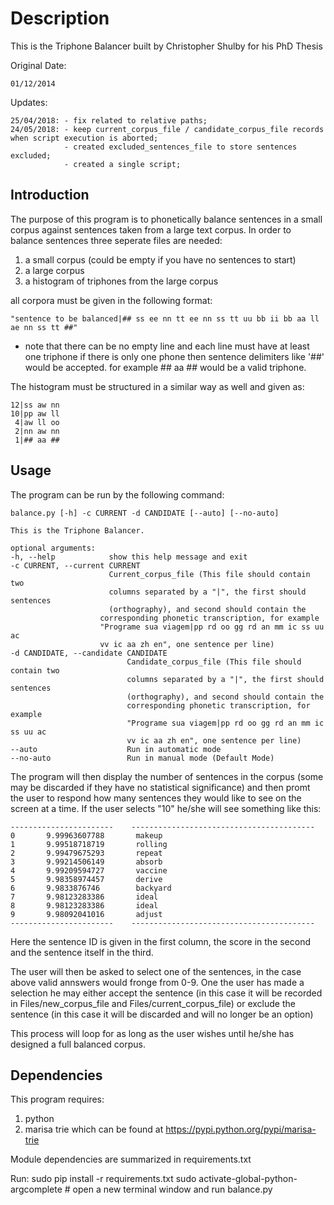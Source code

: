 Description
===========
This is the Triphone Balancer built by Christopher Shulby for his PhD Thesis

Original Date:

    01/12/2014

Updates:

    25/04/2018: - fix related to relative paths;
    24/05/2018: - keep current_corpus_file / candidate_corpus_file records when script execution is aborted;
                - created excluded_sentences_file to store sentences excluded;
                - created a single script;


Introduction
------------

The purpose of this program is to phonetically balance sentences in a small corpus against sentences taken from a large text corpus.
In order to balance sentences three seperate files are needed:
1. a small corpus (could be empty if you have no sentences to start)
2. a large corpus
3. a histogram of triphones from the large corpus

all corpora must be given in the following format:

    "sentence to be balanced|## ss ee nn tt ee nn ss tt uu bb ii bb aa ll ae nn ss tt ##"

* note that there can be no empty line and each line must have at least one triphone
if there is only one phone then sentence delimiters like '##' would be accepted.
for example ## aa ## would be a valid triphone.

The histogram must be structured in a similar way as well and given as:

    12|ss aw nn
    10|pp aw ll
     4|aw ll oo
     2|nn aw nn
     1|## aa ##

Usage
-----
The program can be run by the following command:

    balance.py [-h] -c CURRENT -d CANDIDATE [--auto] [--no-auto]

    This is the Triphone Balancer.

    optional arguments:
    -h, --help            show this help message and exit
    -c CURRENT, --current CURRENT
                          Current_corpus_file (This file should contain two
                          columns separated by a "|", the first should sentences
                          (orthography), and second should contain the
                        corresponding phonetic transcription, for example
                        "Programe sua viagem|pp rd oo gg rd an mm ic ss uu ac
                        vv ic aa zh en", one sentence per line)
    -d CANDIDATE, --candidate CANDIDATE
                              Candidate_corpus_file (This file should contain two
                              columns separated by a "|", the first should sentences
                              (orthography), and second should contain the
                              corresponding phonetic transcription, for example
                              "Programe sua viagem|pp rd oo gg rd an mm ic ss uu ac
                              vv ic aa zh en", one sentence per line)
    --auto                    Run in automatic mode
    --no-auto                 Run in manual mode (Default Mode)


The program will then display the number of sentences in the corpus (some may be discarded if they have no statistical significance)
and then promt the user to respond how many sentences they would like to see on the screen at a time.
If the user selects "10" he/she will see something like this:

    -----------------------    -----------------------------------------
    0       9.99963607788       makeup
    1       9.99518718719       rolling
    2       9.99479675293       repeat
    3       9.99214506149       absorb
    4       9.99209594727       vaccine
    5       9.98358974457       derive
    6       9.9833876746        backyard
    7       9.98123283386       ideal
    8       9.98123283386       ideal
    9       9.98092041016       adjust
    -----------------------    -----------------------------------------

Here the sentence ID is given in the first column, the score in the second and the sentence itself in the third.

The user will then be asked to select one of the sentences, in the case above valid annswers would fronge from 0-9.
One the user has made a selection he may either accept the sentence 
(in this case it will be recorded in Files/new_corpus_file and Files/current_corpus_file)
or exclude the sentence (in this case it will be discarded and will no longer be an option)

This process will loop for as long as the user wishes until he/she has designed a full balanced corpus.

Dependencies
-----------
This program requires:

1. python
2. marisa trie which can be found at https://pypi.python.org/pypi/marisa-trie

Module dependencies are summarized in requirements.txt

Run:
    sudo pip install -r requirements.txt
    sudo activate-global-python-argcomplete # open a new terminal window and run balance.py
